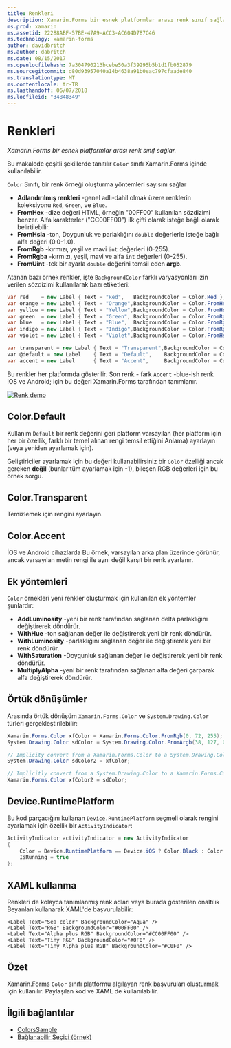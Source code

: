```yaml
---
title: Renkleri
description: Xamarin.Forms bir esnek platformlar arası renk sınıf sağlar.
ms.prod: xamarin
ms.assetid: 22288ABF-57BE-47A9-ACC3-AC604D787C46
ms.technology: xamarin-forms
author: davidbritch
ms.author: dabritch
ms.date: 08/15/2017
ms.openlocfilehash: 7a304790213bcebe50a3f39295b5b1d1fb052879
ms.sourcegitcommit: d80d93957040a14b4638a91b0eac797cfaade840
ms.translationtype: MT
ms.contentlocale: tr-TR
ms.lasthandoff: 06/07/2018
ms.locfileid: "34848349"
---
```

# <a name="colors"></a>Renkleri

_Xamarin.Forms bir esnek platformlar arası renk sınıf sağlar._

Bu makalede çeşitli şekillerde tanıtılır `Color` sınıfı Xamarin.Forms içinde kullanılabilir.

`Color` Sınıfı, bir renk örneği oluşturma yöntemleri sayısını sağlar

-  **Adlandırılmış renkleri** -genel adlı-dahil olmak üzere renklerin koleksiyonu `Red`, `Green`, ve `Blue`.
-  **FromHex** -dize değeri HTML, örneğin "00FF00" kullanılan sözdizimi benzer. Alfa karakterler ("CC00FF00") ilk çifti olarak isteğe bağlı olarak belirtilebilir.
-  **FromHsla** -ton, Doygunluk ve parlaklığını `double` değerlerle isteğe bağlı alfa değeri (0.0-1.0).
-  **FromRgb** -kırmızı, yeşil ve mavi `int` değerleri (0-255).
-  **FromRgba** -kırmızı, yeşil, mavi ve alfa `int` değerleri (0-255).
-  **FromUint** -tek bir ayarla `double` değerini temsil eden **argb**.

Atanan bazı örnek renkler, işte `BackgroundColor` farklı varyasyonları izin verilen sözdizimi kullanılarak bazı etiketleri:

```csharp
var red    = new Label { Text = "Red",   BackgroundColor = Color.Red };
var orange = new Label { Text = "Orange",BackgroundColor = Color.FromHex("FF6A00") };
var yellow = new Label { Text = "Yellow",BackgroundColor = Color.FromHsla(0.167, 1.0, 0.5, 1.0) };
var green  = new Label { Text = "Green", BackgroundColor = Color.FromRgb (38, 127, 0) };
var blue   = new Label { Text = "Blue",  BackgroundColor = Color.FromRgba(0, 38, 255, 255) };
var indigo = new Label { Text = "Indigo",BackgroundColor = Color.FromRgb (0, 72, 255) };
var violet = new Label { Text = "Violet",BackgroundColor = Color.FromHsla(0.82, 1, 0.25, 1) };

var transparent = new Label { Text = "Transparent",BackgroundColor = Color.Transparent };
var @default = new Label    { Text = "Default",    BackgroundColor = Color.Default };
var accent = new Label      { Text = "Accent",     BackgroundColor = Color.Accent };
```

Bu renkler her platformda gösterilir. Son renk - fark `Accent` -blue-ish renk iOS ve Android; için bu değeri Xamarin.Forms tarafından tanımlanır.

 [![Renk demo](colors-images/colors-sml.png "renk Demo")](colors-images/colors.png#lightbox "renk Tanıtımı")

## <a name="colordefault"></a>Color.Default

Kullanım `Default` bir renk değerini geri platform varsayılan (her platform için her bir özellik, farklı bir temel alınan rengi temsil ettiğini Anlama) ayarlayın (veya yeniden ayarlamak için).

Geliştiriciler ayarlamak için bu değeri kullanabilirsiniz bir `Color` özelliği ancak gereken **değil** (bunlar tüm ayarlamak için -1), bileşen RGB değerleri için bu örnek sorgu.

## <a name="colortransparent"></a>Color.Transparent

Temizlemek için rengini ayarlayın.

## <a name="coloraccent"></a>Color.Accent

İOS ve Android cihazlarda Bu örnek, varsayılan arka plan üzerinde görünür, ancak varsayılan metin rengi ile aynı değil karşıt bir renk ayarlanır.

## <a name="additional-methods"></a>Ek yöntemleri

`Color` örnekleri yeni renkler oluşturmak için kullanılan ek yöntemler şunlardır:

-  **AddLuminosity** -yeni bir renk tarafından sağlanan delta parlaklığını değiştirerek döndürür.
-  **WithHue** -ton sağlanan değer ile değiştirerek yeni bir renk döndürür.
-  **WithLuminosity** -parlaklığını sağlanan değer ile değiştirerek yeni bir renk döndürür.
-  **WithSaturation** -Doygunluk sağlanan değer ile değiştirerek yeni bir renk döndürür.
-  **MultiplyAlpha** -yeni bir renk tarafından sağlanan alfa değeri çarparak alfa değiştirerek döndürür.

## <a name="implicit-conversions"></a>Örtük dönüşümler

Arasında örtük dönüşüm `Xamarin.Forms.Color` ve `System.Drawing.Color` türleri gerçekleştirilebilir:

```csharp
Xamarin.Forms.Color xfColor = Xamarin.Forms.Color.FromRgb(0, 72, 255);
System.Drawing.Color sdColor = System.Drawing.Color.FromArgb(38, 127, 0);

// Implicity convert from a Xamarin.Forms.Color to a System.Drawing.Color
System.Drawing.Color sdColor2 = xfColor;

// Implicitly convert from a System.Drawing.Color to a Xamarin.Forms.Color
Xamarin.Forms.Color xfColor2 = sdColor;
```

## <a name="deviceruntimeplatform"></a>Device.RuntimePlatform

Bu kod parçacığını kullanan `Device.RuntimePlatform` seçmeli olarak rengini ayarlamak için özellik bir `ActivityIndicator`:

```csharp
ActivityIndicator activityIndicator = new ActivityIndicator
{
    Color = Device.RuntimePlatform == Device.iOS ? Color.Black : Color.Default,
    IsRunning = true
};
```

## <a name="using-from-xaml"></a>XAML kullanma

Renkleri de kolayca tanımlanmış renk adları veya burada gösterilen onaltılık Beyanları kullanarak XAML'de başvurulabilir:

```xaml
<Label Text="Sea color" BackgroundColor="Aqua" />
<Label Text="RGB" BackgroundColor="#00FF00" />
<Label Text="Alpha plus RGB" BackgroundColor="#CC00FF00" />
<Label Text="Tiny RGB" BackgroundColor="#0F0" />
<Label Text="Tiny Alpha plus RGB" BackgroundColor="#C0F0" />
```

## <a name="summary"></a>Özet

Xamarin.Forms `Color` sınıfı platformu algılayan renk başvuruları oluşturmak için kullanılır. Paylaşılan kod ve XAML de kullanılabilir.


## <a name="related-links"></a>İlgili bağlantılar

- [ColorsSample](https://developer.xamarin.com/samples/WorkingWithColors)
- [Bağlanabilir Seçici (örnek)](https://developer.xamarin.com/samples/xamarin-forms/UserInterface/BindablePicker/)
